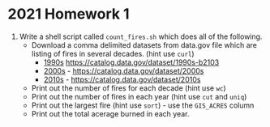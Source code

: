 # 2021 Homework 1

1. Write a shell script called `count_fires.sh` which does all of the following.
   * Download a comma delimited datasets from data.gov file which are listing of fires in several decades. (hint use `curl`)
     * [1990s](https://gis.data.cnra.ca.gov/datasets/653647b20bc74480b335e31d6d81a52f_4.csv) https://catalog.data.gov/dataset/1990s-b2103
     * [2000s](https://gis.data.cnra.ca.gov/datasets/653647b20bc74480b335e31d6d81a52f_12.csv) - https://catalog.data.gov/dataset/2000s
     * [2010s](https://gis.data.cnra.ca.gov/datasets/653647b20bc74480b335e31d6d81a52f_11.csv) - https://catalog.data.gov/dataset/2010s
   * Print out the number of fires for each decade (hint use `wc`)
   * Print out the number of fires in each year (hint use `cut` and `uniq`)
   * Print out the largest fire (hint use `sort`) - use the `GIS_ACRES` column
   * Print out the total acerage burned in each year.
